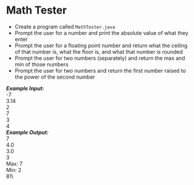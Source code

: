 # Math Tester

- Create a program called `MathTester.java`
- Prompt the user for a number and print the absolute value of what they enter
- Prompt the user for a floating point number and return what the ceiling of that number is, what the floor is, and what that number is rounded
- Prompt the user for two numbers (separately) and return the max and min of those numbers
- Prompt the user for two numbers and return the first number raised to the power of the second number
 

***Example Input:***\
-7\
3.14\
2\
7\
3\
4\
***Example Output:***\
7\
4.0\
3.0\
3\
Max: 7\
Min: 2\
81\
